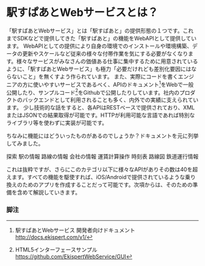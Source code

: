 # 駅すぱあとWebサービスとは？

「駅すぱあとWebサービス」とは「駅すぱあと」の提供形態の１つです。これまでSDKなどで提供してきた「駅すぱあと」の機能をWebAPIとして提供しています。
WebAPIとしての提供により自身の環境でのインストールや環境構築、データの更新やスケールなど従来の様々な付帯作業を気にする必要がなくなります。様々なサービスがみなさんの価値ある仕事に集中するために用意されているように、「駅すぱあとWebサービス」も極力「必要だけれども差別化要因にはならないこと」を無くすよう作られています。
また、実際にコードを書くエンジニアの方に使いやすいサービスであるべく、APIのドキュメント[^1]をWebで一般公開したり、サンプルコード[^2]をGithubで公開したりしています。社内のプロダクトのバックエンドとして利用されることも多く、内外での実績に支えられています。
少し技術的な話をすると、各APIはRESTベースで提供されており、XMLまたはJSONでの結果取得が可能です。HTTPが利用可能な言語であれば特別なライブラリ等を使わずに実装が可能です。

ちなみに機能にはどういったものがあるのでしょうか？ドキュメントを元に列挙してみました。

探索
駅の情報
路線の情報
会社の情報
運賃計算操作
時刻表
路線図
鉄道運行情報

これは抜粋ですが、さらにこのカテゴリ以下に様々なAPIがありその数は40を超えます。すべての機能を駆使すれば、iOS/Androidで提供されているような乗り換えのためのアプリを作成することだって可能です。次項からは、そのための準備を含めて解説していきます。

### 脚注

[^1]: 駅すぱあとWebサービス 開発者向けドキュメント http://docs.ekispert.com/v1/
[^2]: HTML5インターフェースサンプル https://github.com/EkispertWebService/GUI

